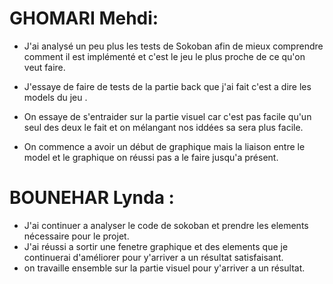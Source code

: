 # GHOMARI Mehdi:

- J'ai analysé un peu plus les tests de Sokoban afin de mieux comprendre comment il est implémenté et c'est le jeu le plus proche de ce qu'on veut faire.

- J'essaye de faire de tests de la partie back que j'ai fait c'est a dire les models du jeu .

- On essaye de s'entraider sur la partie visuel car c'est pas facile qu'un seul des deux le fait et on mélangant nos iddées sa sera plus facile.
- On commence a avoir un début de graphique mais la liaison entre le model et le graphique on réussi pas a le faire jusqu'a présent.


# BOUNEHAR Lynda :

- J'ai continuer a analyser le code de sokoban et prendre les elements nécessaire pour le projet.
- J'ai réussi a sortir une fenetre graphique et des elements que je continuerai d'améliorer pour y'arriver a un résultat satisfaisant.
- on travaille ensemble sur la partie visuel pour y'arriver a un résultat.
